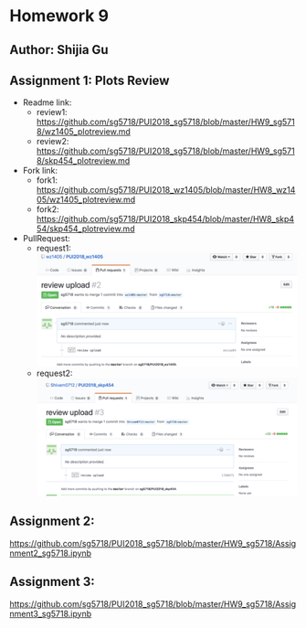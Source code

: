 # Homework 9
## Author: Shijia Gu

## Assignment 1: Plots Review 
- Readme link: 
  - review1: https://github.com/sg5718/PUI2018_sg5718/blob/master/HW9_sg5718/wz1405_plotreview.md
  - review2: https://github.com/sg5718/PUI2018_sg5718/blob/master/HW9_sg5718/skp454_plotreview.md
- Fork link: 
  - fork1: https://github.com/sg5718/PUI2018_wz1405/blob/master/HW8_wz1405/wz1405_plotreview.md
  - fork2: https://github.com/sg5718/PUI2018_skp454/blob/master/HW8_skp454/skp454_plotreview.md
- PullRequest: 
  - request1: ![](https://github.com/sg5718/PUI2018_sg5718/blob/master/HW9_sg5718/PullRequest_1.png)
  - request2: ![](https://github.com/sg5718/PUI2018_sg5718/blob/master/HW9_sg5718/PullRequest_2.png)

## Assignment 2:
https://github.com/sg5718/PUI2018_sg5718/blob/master/HW9_sg5718/Assignment2_sg5718.ipynb
## Assignment 3:
https://github.com/sg5718/PUI2018_sg5718/blob/master/HW9_sg5718/Assignment3_sg5718.ipynb